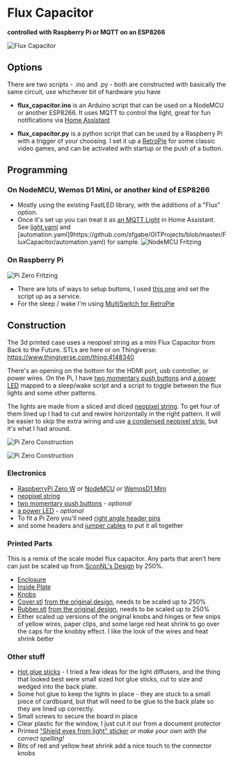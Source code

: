 # Flux Capacitor 
**controlled with Raspberry Pi or MQTT on an ESP8266**

![Flux Capacitor](https://github.com/sfgabe/OITProjects/blob/master/FluxCapacitor/Images/giphy2637108837831749038.gif)

## Options
There are two scripts - .ino and .py - both are constructed with basically the same circuit, use whichever bit of hardware you have

- **flux_capacitor.ino** is an Arduino script that can be used on a NodeMCU or another ESP8266. It uses MQTT to control the light, great for fun notifications via [Home Assistant](https://www.home-assistant.io/)

- **flux_capacitor.py** is a python script that can be used by a Raspberry Pi with a trigger of your choosing. I set it up a  [RetroPie](https://retropie.org.uk/) for some classic video games, and can be activated with startup or the push of a button.

## Programming

### On NodeMCU, Wemos D1 Mini, or another kind of ESP8266
- Mostly using the existing FastLED library, with the additions of a "Flux" option.
- Once it's set up you can treat it as [an MQTT Light](https://www.home-assistant.io/integrations/light.mqtt/) in Home Assistant. See [light.yaml](https://github.com/sfgabe/OITProjects/blob/master/FluxCapacitor/light.yaml) and [automation.yaml]9https://github.com/sfgabe/OITProjects/blob/master/FluxCapacitor/automation.yaml) for sample.
![NodeMCU Fritzing](https://github.com/sfgabe/OITProjects/blob/master/FluxCapacitor/Images/flux_nodemcu_bb.png)

### On Raspberry Pi

![Pi Zero Fritzing](https://github.com/sfgabe/OITProjects/blob/master/FluxCapacitor/Images/40b634577ea5f081fd2842161f3c59b6_preview_featured.jpg)
- There are lots of ways to setup buttons, I used [this one](https://github.com/LoveBootCaptain/ButtonPi) and set the script up as a service.
- For the sleep / wake I'm using [MultiSwitch for RetroPie](https://retropie.org.uk/forum/topic/17415/multi-switch-shutdown-script)

## Construction

The 3d printed case uses a neopixel string as a mini Flux Capacitor from Back to the Future. STLs are here or on Thingiverse: https://www.thingiverse.com/thing:4148340

There's an opening on the bottom for the HDMI port, usb controller, or power wires. On the Pi, I have [two momentary push buttons](https://amzn.to/2UY3dog) and [a power LED](https://amzn.to/2PbP4Pc) mapped to a sleep/wake script and a script to toggle between the flux lights and some other patterns.

The lights are made from a sliced and diced [neopixel string](https://amzn.to/2Xf2NYd). To get four of them lined up I had to cut and rewire horizontally in the right pattern. It will be easier to skip the extra wiring and use [a condensed neopixel strip](https://amzn.to/38Ey1xP), but it's what I had around.

![Pi Zero Construction](https://github.com/sfgabe/OITProjects/blob/master/FluxCapacitor/Images/d2b5ca33bd970f64a6301fa75ae2eb22_preview_featured.jpg)

![Pi Zero Construction](https://github.com/sfgabe/OITProjects/blob/master/FluxCapacitor/Images/d2b5ca33bd970f64a6301fa75ae2eb23_preview_featured.jpg)

### Electronics
- [RaspberryPi Zero W](https://amzn.to/2IhKa2l) _or_ [NodeMCU](https://amzn.to/2OZJRuT) _or_ [WemosD1 Mini](https://amzn.to/2P5WLr6)
- [neopixel string](https://amzn.to/2Xf2NYd)
- [two momentary push buttons](https://amzn.to/2UY3dog) - _optional_
- [a power LED](https://amzn.to/2PbP4Pc) - _optional_
- To fit a Pi Zero you'll need [right angle header pins](https://amzn.to/2GhRV4L)
- and some headers and [jumper cables](https://amzn.to/2DfQHX4) to put it all together

### Printed Parts
This is a remix of the scale model flux capacitor. Any parts that aren't here can just be scaled up from [SconNL's Design](https://www.thingiverse.com/thing:3497663) by 250%.

- [Enclosure](https://github.com/sfgabe/OITProjects/blob/master/FluxCapacitor/STL/flux-cap-enclosure.stl)
- [Inside Plate](https://github.com/sfgabe/OITProjects/blob/master/FluxCapacitor/STL/flux-cap-inside-plate.stl)
- [Knobs](https://github.com/sfgabe/OITProjects/blob/master/FluxCapacitor/STL/flux-cap-knobs-print-3.stl)
- [Cover.stl](https://github.com/sfgabe/OITProjects/blob/master/FluxCapacitor/STL/Cover_250-percent.stl) [from the original design](https://www.thingiverse.com/thing:3497663/files), needs to be scaled up to 250%
- [Rubber.stl](https://github.com/sfgabe/OITProjects/blob/master/FluxCapacitor/STL/Rubber_250-percent.stl) [from the original design](https://www.thingiverse.com/thing:3497663/files), needs to be scaled up to 250%
- Either scaled up versions of the original knobs and hinges or few snips of yellow wires, paper clips, and some large red heat shrink to go over the caps for the knobby effect. I like the look of the wires and heat shrink better

### Other stuff
- [Hot glue sticks](https://amzn.to/2SHnNaJ) - I tried a few ideas for the light diffusers, and the thing that looked best were small sized hot glue sticks, cut to size and wedged into the back plate.
- Some hot glue to keep the lights in place - they are stuck to a small piece of cardboard, but that will need to be glue to the back plate so they are lined up correctly.
- Small screws to secure the board in place
- Clear plastic for the window, I just cut it our from a document protector 
- Printed ["Shield eyes from light" sticker](https://github.com/sfgabe/OITProjects/blob/master/FluxCapacitor/STL/flux.pdf) *or make your own with the correct spelling!*
- Bits of red and yellow heat shrink add a nice touch to the connector knobs
